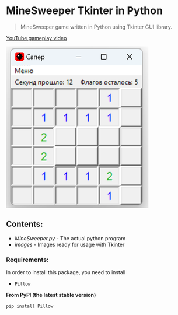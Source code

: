 # MineSweeper Tkinter in Python
> MineSweeper game written in Python using Tkinter GUI library.
> 
[YouTube gameplay video](https://youtu.be/rIMqOU_o85Q?si=CH-4gzBSyTedA5jX)

![alt text](images/SH_Git.png)

Contents:
----------

- *MineSweeper.py* - The actual python program
- *images* - Images ready for usage with Tkinter

### Requirements:
In order to install this package, you need to install

- `Pillow`
  
__From PyPI (the latest stable version)__

```bash
pip install Pillow
```
